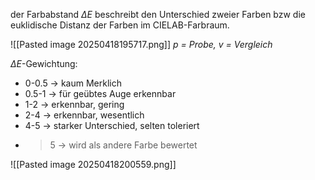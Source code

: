 der Farbabstand $\Delta E$ beschreibt den Unterschied zweier Farben bzw die euklidische Distanz der Farben im CIELAB-Farbraum.

![[Pasted image 20250418195717.png]]
*p = Probe, v = Vergleich*

$\Delta E$-Gewichtung:

* 0-0.5 -> kaum Merklich
* 0.5-1 -> für geübtes Auge erkennbar
* 1-2 -> erkennbar, gering
* 2-4 -> erkennbar, wesentlich
* 4-5 -> starker Unterschied, selten toleriert
* > 5 -> wird als andere Farbe bewertet

![[Pasted image 20250418200559.png]]
